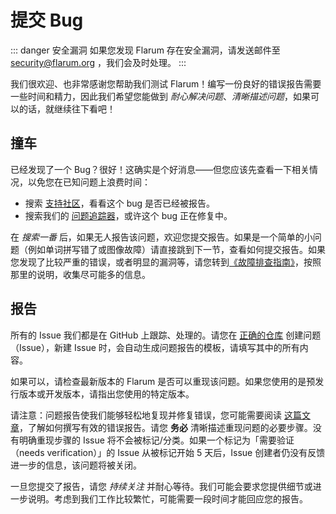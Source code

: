 <template>
  <processing class="blue"></processing>
</template>

# 提交 Bug

::: danger 安全漏洞
如果您发现 Flarum 存在安全漏洞，请发送邮件至 [security@flarum.org](mailto:security@flarum.org) ，我们会及时处理。
:::

我们很欢迎、也非常感谢您帮助我们测试 Flarum！编写一份良好的错误报告需要一些时间和精力，因此我们希望您能做到 *耐心解决问题*、*清晰描述问题*，如果可以的话，就继续往下看吧！

## 撞车

已经发现了一个 Bug？很好！这确实是个好消息——但您应该先查看一下相关情况，以免您在已知问题上浪费时间：

- 搜索 [支持社区](https://discuss.flarum.org/t/support)，看看这个 bug 是否已经被报告。
- 搜索我们的 [问题追踪器](https://github.com/flarum/core/issues)，或许这个 bug 正在修复中。

在 *搜索一番* 后，如果无人报告该问题，欢迎您提交报告。如果是一个简单的小问题（例如单词拼写错了或图像故障）请直接跳到下一节，查看如何提交报告。如果您发现了比较严重的错误，或者明显的漏洞等，请您转到[《故障排查指南》](troubleshoot.md)，按照那里的说明，收集尽可能多的信息。

## 报告

所有的 Issue 我们都是在 GitHub 上跟踪、处理的。请您在 [正确的仓库](https://github.com/flarum) 创建问题（Issue），新建 Issue 时，会自动生成问题报告的模板，请填写其中的所有内容。

如果可以，请检查最新版本的 Flarum 是否可以重现该问题。如果您使用的是预发行版本或开发版本，请指出您使用的特定版本。

请注意：问题报告使我们能够轻松地复现并修复错误，您可能需要阅读 [这篇文章](https://www.chiark.greenend.org.uk/~sgtatham/bugs.html)，了解如何撰写有效的错误报告。请您 **务必** 清晰描述重现问题的必要步骤。没有明确重现步骤的 Issue 将不会被标记/分类。如果一个标记为「需要验证（needs verification）」的 Issue 从被标记开始 5 天后，Issue 创建者仍没有反馈进一步的信息，该问题将被关闭。

一旦您提交了报告，请您 *持续关注* 并耐心等待。我们可能会要求您提供细节或进一步说明。考虑到我们工作比较繁忙，可能需要一段时间才能回应您的报告。
